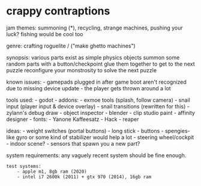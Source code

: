 # crappy contraptions

jam themes: summoning (*), recycling, strange machines, pushing your luck? fishing would be cool too

genre: crafting roguelite / ("make ghetto machines")

synopsis: various parts exist as simple physics objects
summon some random parts with a button/checkpoint
glue them together to get to the next puzzle
reconfigure your monstrosity to solve the next puzzle

known issues:
	- gamepads plugged in after game boot aren't recognized due to missing device update
	- the player gets thrown around a lot

tools used:
	- godot
		- addons:
			- exmoe tools (splash, follow camera)
			- snail input (player input & device overlay)
			- snail transitions (rewritten for this)
			- zylann's debug draw
			- object inspector
	- blender
	- clip studio paint
	- affinity designer
	- fonts:
		- Yanone Kaffeesatz
		- Hack
	- reaper

ideas:
	- weight switches (portal buttons)
	- long stick
	- buttons
	- spengies-like gyro or some kind of stabilizer would help a lot
	- steering wheel/cockpit
	- indoor scene?
	- sensors that spawn you a new part?

system requirements:
	any vaguely recent system should be fine enough.

	test systems:
		- apple m1, 8gb ram (2020)
		- intel i7 2600k (2011) + gtx 970 (2014), 16gb ram
